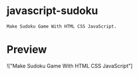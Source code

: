 # javascript-sudoku

    Make Sudoku Game With HTML CSS JavaScript.








# Preview

!["Make Sudoku Game With HTML CSS JavaScript"]
